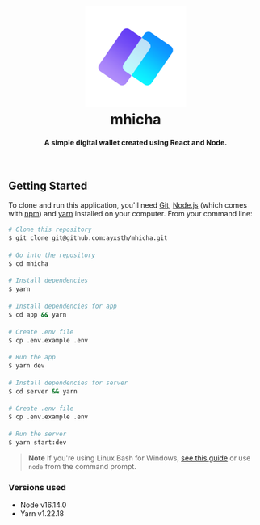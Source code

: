 <h1 align="center">
  <br>
    <img src="app/public/mhicha.png" alt="mhicha" width="200">
  <br>
    mhicha
  <br>
</h1>

<h4 align="center">A simple digital wallet created using React and Node.</h4>

<br/>

## Getting Started

To clone and run this application, you'll need [Git](https://git-scm.com), [Node.js](https://nodejs.org/en/download/) (which comes with [npm](http://npmjs.com)) and [yarn](https://yarnpkg.com) installed on your computer. From your command line:

```bash
# Clone this repository
$ git clone git@github.com:ayxsth/mhicha.git

# Go into the repository
$ cd mhicha

# Install dependencies
$ yarn

# Install dependencies for app
$ cd app && yarn

# Create .env file
$ cp .env.example .env

# Run the app
$ yarn dev

# Install dependencies for server
$ cd server && yarn

# Create .env file
$ cp .env.example .env

# Run the server
$ yarn start:dev
```

> **Note**
> If you're using Linux Bash for Windows, [see this guide](https://www.howtogeek.com/261575/how-to-run-graphical-linux-desktop-applications-from-windows-10s-bash-shell/) or use `node` from the command prompt.

### Versions used

- Node v16.14.0
- Yarn v1.22.18
